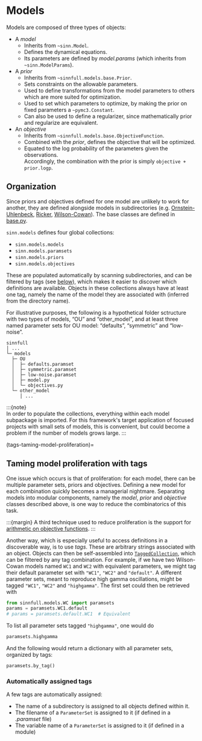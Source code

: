# Models

Models are composed of three types of objects:

- A _model_
  - Inherits from `~sinn.Model`.
  - Defines the dynamical equations.
  - Its parameters are defined by _model.params_ (which inherits from `~sinn.ModelParams`).
- A _prior_
  - Inherits from `~sinnfull.models.base.Prior`.
  - Sets constraints on the allowable parameters.
  - Used to define transformations from the model parameters to others which are more suited for optimization.
  - Used to set which parameters to optimize, by making the prior on fixed parameters a `~pymc3.Constant`.
  - Can also be used to define a regularizer, since mathematically prior and regularize are equivalent.
- An _objective_
  - Inherits from `~sinnfull.models.base.ObjectiveFunction`.
  - Combined with the _prior_, defines the objective that will be optimized.
  - Equated to the log probability of the parameters given the observations.  
    Accordingly, the combination with the prior is simply `objective + prior.logp`.

## Organization

Since priors and objectives defined for one model are unlikely to work for another, they are defined alongside models in subdirectories (e.g. [Ornstein-Uhlenbeck](./OU/OU), [Ricker](./Ricker/Ricker), [Wilson-Cowan](./WC/WC)). The base classes are defined in [base.py](./base.py).

`sinn.models` defines four global collections:

- `sinn.models.models`
- `sinn.models.paramsets`
- `sinn.models.priors`
- `sinn.models.objectives`

These are populated automatically by scanning subdirectories, and can be filtered by tags (see [below](#taming-model-proliferation-with-tags)), which makes it easier to discover which definitions are available. Objects in these collections always have at least one tag, namely the name of the model they are associated with (inferred from the directory name).

For illustrative purposes, the following is a hypothetical folder sctructure with two types of models, “OU” and “other_model”, and at least three named parameter sets for OU model: “defaults”, “symmetric” and “low-noise”.

    sinnfull
    │ ...
    └─ models
      ├─ OU
      │  ├─ defaults.paramset
      │  ├─ symmetric.paramset
      │  ├─ low-noise.paramset
      │  ├─ model.py
      │  └─ objectives.py
      └─ other_model
         │ ...

:::{note}  
In order to populate the collections, everything within each model subpackage is imported. For this framework's target application of focused projects with small sets of models, this is convenient, but could become a problem if the number of models grows large.
:::

(tags-taming-model-proliferation)=
## Taming model proliferation with tags

One issue which occurs is that of proliferation: for each model, there can be multiple parameter sets, priors and objectives. Defining a new model for each combination quickly becomes a managerial nightmare. Separating models into modular components, namely the _model_, _prior_ and _objective_ classes described above, is one way to reduce the combinatorics of this task.

:::{margin}
A third technique used to reduce proliferation is the support for [arithmetic on objective functions](objective-functions).
:::

Another way, which is especially useful to access definitions in a discoverable way, is to use _tags_. These are arbitrary strings associated with an object. Objects can then be self-assembled into [`TaggedCollection`](/sinnfull/tagging), which can be filtered by any tag combination. For example, if we have two Wilson-Cowan models named `WC1` and `WC2` with equivalent parameters, we might tag their default parameter set with `"WC1"`, `"WC2"` and `"default"`. A different parameter sets, meant to reproduce high gamma oscillations, might be tagged `"WC1"`, `"WC2"` and `"highgamma"`. The first set could then be retrieved with

```python
from sinnfull.models.WC import paramsets
params = paramsets.WC1.default
# params = paramsets.default.WC1  # Equivalent
```

To list all parameter sets tagged `"highgamma"`, one would do

```python
paramsets.highgamma
```

And the following would return a dictionary with all parameter sets, organized by tags:

```python
paramsets.by_tag()
```

### Automatically assigned tags

A few tags are automatically assigned:

- The name of a subdirectory is assigned to all objects defined within it.
- The filename of a `ParameterSet` is assigned to it (if defined in a *.paramset* file)
- The variable name of a `ParameterSet` is assigned to it (if defined in a module)
